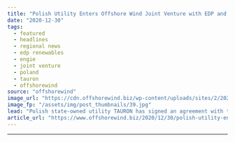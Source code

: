 ```yaml
---
title: "Polish Utility Enters Offshore Wind Joint Venture with EDP and Engie"
date: "2020-12-30"
tags: 
  - featured
  - headlines
  - regional news
  - edp renewables
  - engie
  - joint venture
  - poland
  - tauron
  - offshorewind
source: "offshorewind"
image_url: "https://cdn.offshorewind.biz/wp-content/uploads/sites/2/2020/12/30134003/Polish-Utility-Enters-Offshore-Wind-Joint-Venture-with-EDP-and-Engie.jpg"
image_fp: "/assets/img/post_thumbnails/39.jpg"
lead: "Polish state-owned utility TAURON has signed an agreement with the joint venture of EDP"
article_url: "https://www.offshorewind.biz/2020/12/30/polish-utility-enters-offshore-wind-joint-venture-with-edp-and-engie/"
---
```


---
